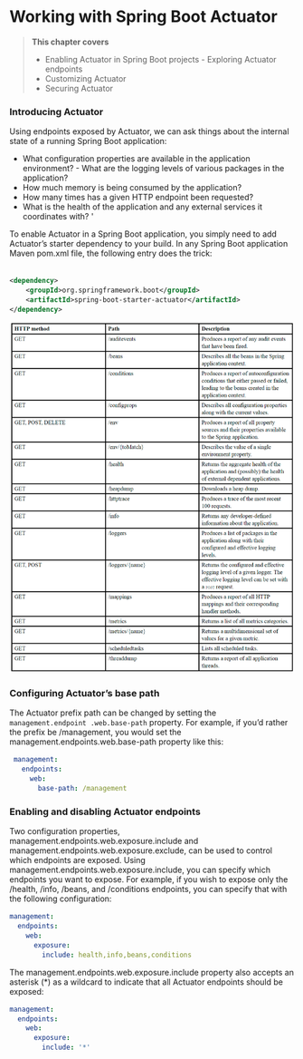 # Working with Spring Boot Actuator

> **This chapter covers**
> - Enabling Actuator in Spring Boot projects - Exploring Actuator endpoints
> - Customizing Actuator
> - Securing Actuator

### Introducing Actuator

Using endpoints exposed by Actuator, we can ask things about the internal state of a running Spring Boot application:

- What configuration properties are available in the application environment? - What are the logging levels of various
  packages in the application?
- How much memory is being consumed by the application?
- How many times has a given HTTP endpoint been requested?
- What is the health of the application and any external services it coordinates with? '

To enable Actuator in a Spring Boot application, you simply need to add Actuator’s starter dependency to your build. In
any Spring Boot application Maven pom.xml file, the following <dependency> entry does the trick:

```xml

<dependency>
    <groupId>org.springframework.boot</groupId>
    <artifactId>spring-boot-starter-actuator</artifactId>
</dependency>
```

![img.png](../img/img42.png)

### Configuring Actuator’s base path

The Actuator prefix path can be changed by setting the `management.endpoint .web.base-path` property. For example, if
you’d rather the prefix be /management, you would set the management.endpoints.web.base-path property like this:

```yaml
 management:
   endpoints:
     web:
       base-path: /management
```

### Enabling and disabling Actuator endpoints

Two configuration properties, management.endpoints.web.exposure.include and management.endpoints.web.exposure.exclude,
can be used to control which endpoints are exposed. Using management.endpoints.web.exposure.include, you can specify
which endpoints you want to expose. For example, if you wish to expose only the /health, /info, /beans, and /conditions
endpoints, you can specify that with the following configuration:

```yaml
management:
  endpoints:
    web:
      exposure:
        include: health,info,beans,conditions
```

The management.endpoints.web.exposure.include property also accepts an asterisk (*) as a wildcard to indicate that all
Actuator endpoints should be exposed:

```yaml
management:
  endpoints:
    web:
      exposure:
        include: '*'
```




